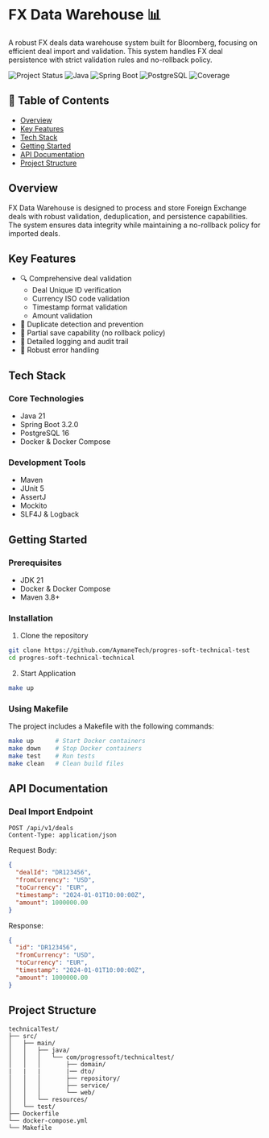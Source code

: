 # FX Data Warehouse 📊

A robust FX deals data warehouse system built for Bloomberg, focusing on efficient deal import and validation. This system handles FX deal persistence with strict validation rules and no-rollback policy.

![Project Status](https://img.shields.io/badge/Status-Production--Ready-green)
![Java](https://img.shields.io/badge/Java-21-orange)
![Spring Boot](https://img.shields.io/badge/Spring%20Boot-3.2.0-green)
![PostgreSQL](https://img.shields.io/badge/PostgreSQL-16-blue)
![Coverage](https://img.shields.io/badge/Coverage-80%25-brightgreen)

## 📑 Table of Contents
- [Overview](#overview)
- [Key Features](#key-features)
- [Tech Stack](#tech-stack)
- [Getting Started](#getting-started)
- [API Documentation](#api-documentation)
- [Project Structure](#project-structure)

## Overview

FX Data Warehouse is designed to process and store Foreign Exchange deals with robust validation, deduplication, and persistence capabilities. The system ensures data integrity while maintaining a no-rollback policy for imported deals.

## Key Features

- 🔍 Comprehensive deal validation
    - Deal Unique ID verification
    - Currency ISO code validation
    - Timestamp format validation
    - Amount validation
- 🚫 Duplicate detection and prevention
- 💾 Partial save capability (no rollback policy)
- 📝 Detailed logging and audit trail
- 🔄 Robust error handling

## Tech Stack

### Core Technologies
- Java 21
- Spring Boot 3.2.0
- PostgreSQL 16
- Docker & Docker Compose

### Development Tools
- Maven
- JUnit 5
- AssertJ
- Mockito
- SLF4J & Logback

## Getting Started

### Prerequisites
- JDK 21
- Docker & Docker Compose
- Maven 3.8+

### Installation

1. Clone the repository
```bash
git clone https://github.com/AymaneTech/progres-soft-technical-test
cd progres-soft-technical-technical
```

2. Start Application 
```bash
make up
```

### Using Makefile

The project includes a Makefile with the following commands:
```bash
make up      # Start Docker containers
make down    # Stop Docker containers
make test    # Run tests
make clean   # Clean build files
```

## API Documentation

### Deal Import Endpoint

```
POST /api/v1/deals
Content-Type: application/json
```

Request Body:
```json
{
  "dealId": "DR123456",
  "fromCurrency": "USD",
  "toCurrency": "EUR",
  "timestamp": "2024-01-01T10:00:00Z",
  "amount": 1000000.00
}
```

Response:
```json
{
  "id": "DR123456",
  "fromCurrency": "USD",
  "toCurrency": "EUR",
  "timestamp": "2024-01-01T10:00:00Z",
  "amount": 1000000.00
}
```

## Project Structure
```
technicalTest/
├── src/
│   ├── main/
│   │   ├── java/
│   │   │   └── com/progressoft/technicaltest/
│   │   │       ├── domain/
|   |   |       |── dto/
│   │   │       ├── repository/
│   │   │       ├── service/
│   │   │       └── web/
│   │   └── resources/
│   └── test/
├── Dockerfile
└── docker-compose.yml 
└── Makefile
```